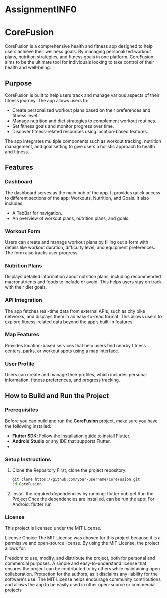 # AssignmentINF0
# CoreFusion

CoreFusion is a comprehensive health and fitness app designed to help users achieve their wellness goals. By managing personalized workout plans, nutrition strategies, and fitness goals in one platform, CoreFusion aims to be the ultimate tool for individuals looking to take control of their health and well-being.

## Purpose

CoreFusion is built to help users track and manage various aspects of their fitness journey. The app allows users to:
- Create personalized workout plans based on their preferences and fitness level.
- Manage nutrition and diet strategies to complement workout routines.
- Set fitness goals and monitor progress over time.
- Discover fitness-related resources using location-based features.

The app integrates multiple components such as workout tracking, nutrition management, and goal setting to give users a holistic approach to health and fitness.

## Features

### Dashboard
The dashboard serves as the main hub of the app. It provides quick access to different sections of the app: Workouts, Nutrition, and Goals. It also includes:
- A TabBar for navigation.
- An overview of workout plans, nutrition plans, and goals.

### Workout Form
Users can create and manage workout plans by filling out a form with details like workout duration, difficulty level, and equipment preferences. The form also tracks user progress.

### Nutrition Plans
Displays detailed information about nutrition plans, including recommended macronutrients and foods to include or avoid. This helps users stay on track with their diet goals.

### API Integration
The app fetches real-time data from external APIs, such as city bike networks, and displays them in an easy-to-read format. This allows users to explore fitness-related data beyond the app’s built-in features.

### Map Features
Provides location-based services that help users find nearby fitness centers, parks, or workout spots using a map interface.

### User Profile
Users can create and manage their profiles, which includes personal information, fitness preferences, and progress tracking.


## How to Build and Run the Project

### Prerequisites

Before you can build and run the **CoreFusion** project, make sure you have the following installed:
- **Flutter SDK**: Follow the [installation guide](https://flutter.dev/docs/get-started/install) to install Flutter.
- **Android Studio** or any IDE that supports Flutter.
-

### Setup Instructions

1. Clone the Repository
   First, clone the project repository:
   ```bash
   git clone https://github.com/your-username/CoreFusion.git
   cd CoreFusion
2. Install the required dependencies by running:
flutter pub get
Run the Project Once the dependencies are installed, can  be run the app:
For Android:
flutter run
### License
This project is licensed under the MIT License.

License Choice
The MIT License was chosen for this project because it is a permissive and open-source license. By using the MIT License, the project allows for:

Freedom to use, modify, and distribute the project, both for personal and commercial purposes.
A simple and easy-to-understand license that ensures the project can be contributed to by others while maintaining open collaboration.
Protection for the authors, as it disclaims any liability for the software's use.
The MIT License helps encourage community contributions and allows the app to be easily used in other open-source or commercial projects
